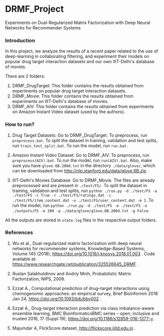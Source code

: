 # DRMF_Project
Experiments on Dual-Regularized Matrix Factorization with Deep Neural Networks for Recommender Systems

### Introduction
In this project, we analyze the results of a recent paper related to the use of deep-learning in collaborating filtering, and experiment their models on popular drug target interaction datasets and our own IIIT-Delhi's database of movies.

There are 2 folders:
1. DRMF_DrugTarget: This folder contains the results obtained from experiments on popular drug target interaction datasets.
2. DRMF_Movie: This folder contains the results obtained from experiments on IIIT-Delhi's database of movies.
3. DRMF_AIV: This folder contains the results obtained from experiments on Amazon Instant Video dataset (used by the authors).

### How to run?
1. Drug Target Datasets: Go to DRMF_DrugTarget.
	To preprocess, run `preprocess.bat`.
	To split the dataset in training, validation and test splits, run `train_test_split.bat`.
	To run the model, run `run.bat`.

2. Amazon Instant Video Dataset: Go to DRMF_AIV.
	To preprocess, run `preprocess(AIV).bat`.
	To run the model, run `run(AIV).bat`.
	Also, make sure you have `glove.6B.200d.txt` in the directory `./data/glove/`, which can be downloaded from http://nlp.stanford.edu/data/glove.6B.zip .

3. IIIT-Delhi's Movies Database: Go to DRMF_Movie.
	The files are already preprocessed and are present in `./test/FS/`.
	To split the dataset in training, validation and test splits, run `python ./run.py -d ./test/FS -a ./test/FS -c True -r ./test/FS/ratings.dat -i ./test/FS/item_content.dat -u ./test/FS/user_content.dat -m 1`.
	To run the model, run `python ./run.py -d ./test/FS -a ./test/FS -o ./outputs/FS -e 200 -p ./data/glove/glove.6B.200d.txt -g False`.

All the outputs are stored in `state.log` files in the respective output folders.

### References

1. Wu  et al., Dual-regularized matrix factorization with deep neural networks for recommender systems, Knowledge-Based Systems, Volume 145 (2018), https://doi.org/10.1016/j.knosys.2018.01.003 . Code available at: https://www.researchgate.net/publication/325526645_DRMF .

2. Ruslan Salakhutdinov and Andriy Mnih, Probabilistic Matrix Factorization, NIPS, 2008.

3. Ezzat A., Computational prediction of drug–target interactions using chemogenomic  approaches: an empirical survey, Brief Bioinformm 2018 Jan 24, https://doi.org/10.1093/bib/bby002 .

4. Ezzat A., Drug-target interaction prediction via class imbalance-aware ensemble learning, BMC BioinformaticsBMC series – open, inclusive and trusted  2016, 17 (Suppl 19), https://doi.org/10.1186/s12859-016-1377-y .

5. Majumdar A, FlickScore dataset, http://flickscore.iiitd.edu.in .